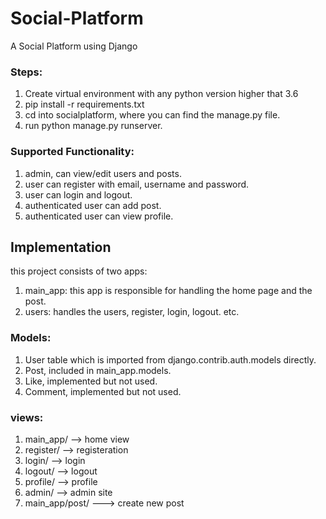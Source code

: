 # Social-Platform
A Social Platform using Django 

### Steps:
1. Create virtual environment with any python version higher that 3.6
2. pip install -r requirements.txt
3. cd into socialplatform, where you can find the manage.py file.
4. run python manage.py runserver.

### Supported Functionality:
1. admin, can view/edit users and posts.
2. user can register with email, username and password.
3. user can login and logout.
4. authenticated user can add post.
5. authenticated user can view profile.


## Implementation
this project consists of two apps:
1. main_app: this app is responsible for handling the home page and the post.
2. users: handles the users, register, login, logout. etc.

### Models:
1. User table which is imported from django.contrib.auth.models directly.
3. Post, included in main_app.models.
4. Like, implemented but not used.
5. Comment, implemented but not used.

### views:
1. main_app/ --> home view
2. register/ --> registeration
3. login/ --> login
4. logout/ --> logout
5. profile/ --> profile
6. admin/ --> admin site
7. main_app/post/ ---> create new post
